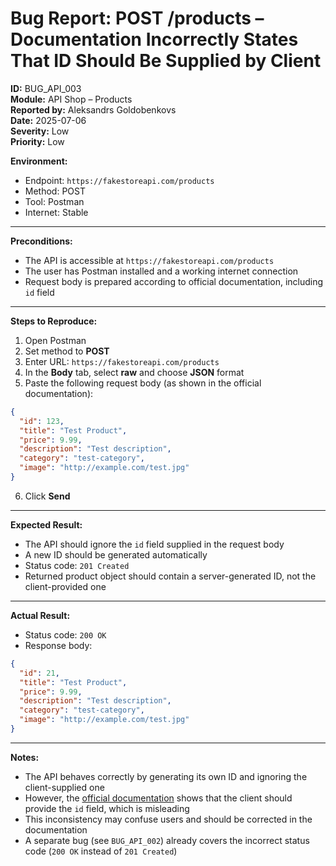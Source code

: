 # Bug Report: POST /products – Documentation Incorrectly States That ID Should Be Supplied by Client

**ID:** BUG_API_003  
**Module:** API Shop – Products  
**Reported by:** Aleksandrs Goldobenkovs  
**Date:** 2025-07-06  
**Severity:** Low  
**Priority:** Low  

**Environment:**  
- Endpoint: `https://fakestoreapi.com/products`  
- Method: POST  
- Tool: Postman  
- Internet: Stable  

---

**Preconditions:**  
- The API is accessible at `https://fakestoreapi.com/products`  
- The user has Postman installed and a working internet connection  
- Request body is prepared according to official documentation, including `id` field

---

**Steps to Reproduce:**

1. Open Postman  
2. Set method to **POST**  
3. Enter URL: `https://fakestoreapi.com/products`  
4. In the **Body** tab, select **raw** and choose **JSON** format  
5. Paste the following request body (as shown in the official documentation):  
```json
{
  "id": 123,
  "title": "Test Product",
  "price": 9.99,
  "description": "Test description",
  "category": "test-category",
  "image": "http://example.com/test.jpg"
}
```  
6. Click **Send**

---

**Expected Result:**  
- The API should ignore the `id` field supplied in the request body  
- A new ID should be generated automatically  
- Status code: `201 Created`  
- Returned product object should contain a server-generated ID, not the client-provided one

---

**Actual Result:**  
- Status code: `200 OK`  
- Response body:
```json
{
  "id": 21,
  "title": "Test Product",
  "price": 9.99,
  "description": "Test description",
  "category": "test-category",
  "image": "http://example.com/test.jpg"
}
```

---

**Notes:**  
- The API behaves correctly by generating its own ID and ignoring the client-supplied one  
- However, the [official documentation](https://fakestoreapi.com/docs) shows that the client should provide the `id` field, which is misleading  
- This inconsistency may confuse users and should be corrected in the documentation
- A separate bug (see `BUG_API_002`) already covers the incorrect status code (`200 OK` instead of `201 Created`)
